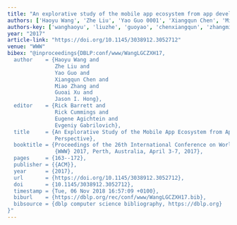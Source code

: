 ```yaml
---
title: "An explorative study of the mobile app ecosystem from app developers' perspective"
authors: ['Haoyu Wang', 'Zhe Liu', 'Yao Guo 0001', 'Xiangqun Chen', 'Miao Zhang', 'Guoai Xu', 'Jason I. Hong']
authors-key: ['wanghaoyu', 'liuzhe', 'guoyao', 'chenxiangqun', 'zhangmiao', 'xuguoai', 'i.jason']
year: "2017"
article-link: "https://doi.org/10.1145/3038912.3052712"
venue: "WWW"
bibex: "@inproceedings{DBLP:conf/www/WangLGCZXH17,
  author    = {Haoyu Wang and
               Zhe Liu and
               Yao Guo and
               Xiangqun Chen and
               Miao Zhang and
               Guoai Xu and
               Jason I. Hong},
  editor    = {Rick Barrett and
               Rick Cummings and
               Eugene Agichtein and
               Evgeniy Gabrilovich},
  title     = {An Explorative Study of the Mobile App Ecosystem from App Developers'
               Perspective},
  booktitle = {Proceedings of the 26th International Conference on World Wide Web,
               {WWW} 2017, Perth, Australia, April 3-7, 2017},
  pages     = {163--172},
  publisher = {{ACM}},
  year      = {2017},
  url       = {https://doi.org/10.1145/3038912.3052712},
  doi       = {10.1145/3038912.3052712},
  timestamp = {Tue, 06 Nov 2018 16:57:09 +0100},
  biburl    = {https://dblp.org/rec/conf/www/WangLGCZXH17.bib},
  bibsource = {dblp computer science bibliography, https://dblp.org}
}"
---
```

